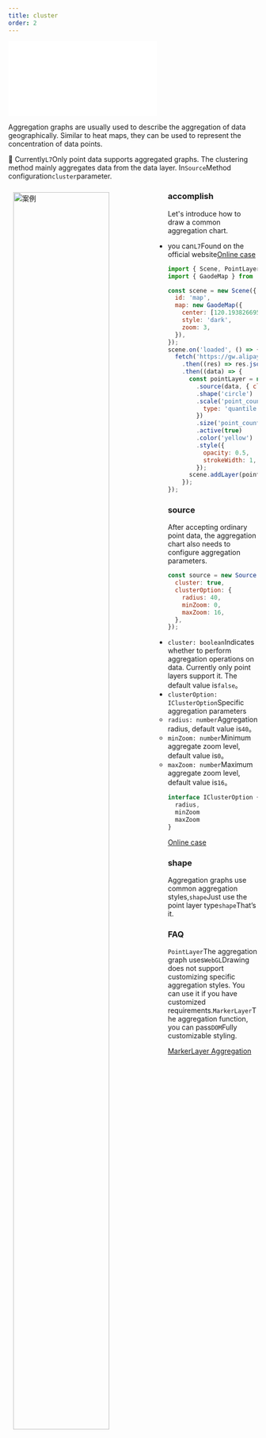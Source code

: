 ```yaml
---
title: cluster
order: 2
---
```


<embed src="@/docs/api/common/style.md"></embed>

Aggregation graphs are usually used to describe the aggregation of data geographically. Similar to heat maps, they can be used to represent the concentration of data points.

🌟 Currently`L7`Only point data supports aggregated graphs. The clustering method mainly aggregates data from the data layer. In`Source`Method configuration`cluster`parameter.

<div>
  <div style="width:60%;float:left; margin: 10px;">
    <img  width="80%" alt="案例" src='https://gw.alipayobjects.com/mdn/antv_site/afts/img/A*paQsRKykjL4AAAAAAAAAAABkARQnAQ'>
  </div>
</div>

### accomplish

Let's introduce how to draw a common aggregation chart.

- you can`L7`Found on the official website[Online case](/examples/point/cluster/#cluster)

```js
import { Scene, PointLayer } from '@antv/l7';
import { GaodeMap } from '@antv/l7-maps';

const scene = new Scene({
  id: 'map',
  map: new GaodeMap({
    center: [120.19382669582967, 30.258134],
    style: 'dark',
    zoom: 3,
  }),
});
scene.on('loaded', () => {
  fetch('https://gw.alipayobjects.com/os/basement_prod/d3564b06-670f-46ea-8edb-842f7010a7c6.json')
    .then((res) => res.json())
    .then((data) => {
      const pointLayer = new PointLayer({})
        .source(data, { cluster: true })
        .shape('circle')
        .scale('point_count', {
          type: 'quantile',
        })
        .size('point_count', [5, 10, 15, 20, 25])
        .active(true)
        .color('yellow')
        .style({
          opacity: 0.5,
          strokeWidth: 1,
        });
      scene.addLayer(pointLayer);
    });
});
```

### source

After accepting ordinary point data, the aggregation chart also needs to configure aggregation parameters.

```js
const source = new Source(data, {
  cluster: true,
  clusterOption: {
    radius: 40,
    minZoom: 0,
    maxZoom: 16,
  },
});
```

- `cluster: boolean`Indicates whether to perform aggregation operations on data. Currently only point layers support it. The default value is`false`。
- `clusterOption: IClusterOption`Specific aggregation parameters
  - `radius: number`Aggregation radius, default value is`40`。
  - `minZoom: number`Minimum aggregate zoom level, default value is`0`。
  - `maxZoom: number`Maximum aggregate zoom level, default value is`16`。

```js
interface IClusterOption {
  radius,
  minZoom
  maxZoom
}
```

[Online case](/examples/point/cluster#cluster)

### shape

Aggregation graphs use common aggregation styles,`shape`Just use the point layer type`shape`That’s it.

### FAQ

`PointLayer`The aggregation graph uses`WebGL`Drawing does not support customizing specific aggregation styles. You can use it if you have customized requirements.`MarkerLayer`The aggregation function, you can pass`DOM`Fully customizable styling.

[MarkerLayer Aggregation](/api/component/markerlayer)
